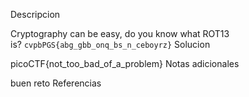Descripcion

Cryptography can be easy, do you know what ROT13 is? `cvpbPGS{abg_gbb_onq_bs_n_ceboyrz}`
Solucion

picoCTF{not_too_bad_of_a_problem}
Notas adicionales

buen reto
Referencias
